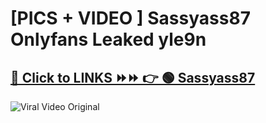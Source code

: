 
 # [PICS + VIDEO ] Sassyass87 Onlyfans Leaked yle9n

## <h2><a href="https://clipsfans.com/Sassyass87&ref=git">🔗 Click to LINKS ⏩⏩ 👉 🟢 Sassyass87 </a></h2>

<a href="https://clipsfans.com/Sassyass87&ref=git" rel="nofollow" data-target="animated-image.originalLink"><img src="https://i.ibb.co.com/xMMVF88/686577567.gif" alt="Viral Video Original" style="max-width: 100%; display: inline-block;" data-target="animated-image.originalImage"></a>

